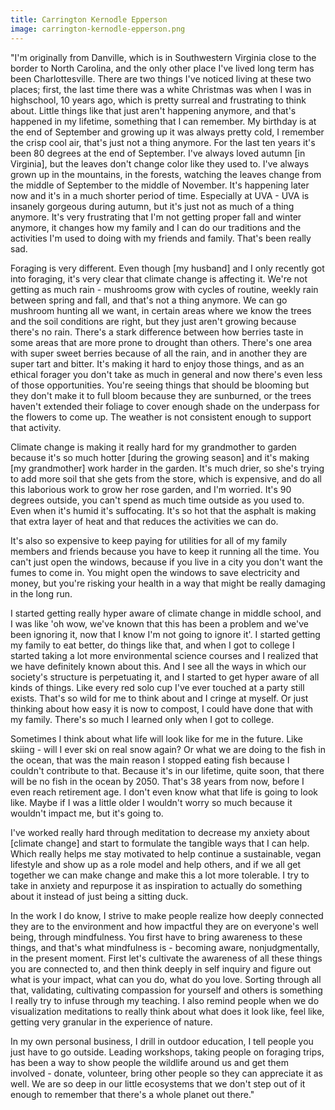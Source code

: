 ```yaml
---
title: Carrington Kernodle Epperson
image: carrington-kernodle-epperson.png
---
```

"I'm originally from Danville, which is in Southwestern Virginia close to the border to North Carolina, and the only other place I've lived long term has been Charlottesville. There are two things I've noticed living at these two places; first, the last time there was a white Christmas was when I was in highschool, 10 years ago, which is pretty surreal and frustrating to think about. Little things like that just aren't happening anymore, and that's happened in my lifetime, something that I can remember. My birthday is at the end of September and growing up it was always pretty cold, I remember the crisp cool air, that's just not a thing anymore. For the last ten years it's been 80 degrees at the end of September. I've always loved autumn [in Virginia], but the leaves don't change color like they used to. I've always grown up in the mountains, in the forests, watching the leaves change from the middle of September to the middle of November. It's happening later now and it's in a much shorter period of time. Especially at UVA - UVA is insanely gorgeous during autumn, but it's just not as much of a thing anymore. It's very frustrating that I'm not getting proper fall and winter anymore, it changes how my family and I can do our traditions and the activities I'm used to doing with my friends and family. That's been really sad.

Foraging is very different. Even though [my husband] and I only recently got into foraging, it's very clear that climate change is affecting it. We're not getting as much rain - mushrooms grow with cycles of routine, weekly rain between spring and fall, and that's not a thing anymore. We can go mushroom hunting all we want, in certain areas where we know the trees and the soil conditions are right, but they just aren't growing because there's no rain. There's a stark difference between how berries taste in some areas that are more prone to drought than others. There's one area with super sweet berries because of all the rain, and in another they are super tart and bitter. It's making it hard to enjoy those things, and as an ethical forager you don't take as much in general and now there's even less of those opportunities. You're seeing things that should be blooming but they don't make it to full bloom because they are sunburned, or the trees haven't extended their foliage to cover enough shade on the underpass for the flowers to come up. The weather is not consistent enough to support that activity.

Climate change is making it really hard for my grandmother to garden because it's so much hotter [during the growing season] and it's making [my grandmother] work harder in the garden. It's much drier, so she's trying to add more soil that she gets from the store, which is expensive, and do all this laborious work to grow her rose garden, and I'm worried. It's 90 degrees outside, you can't spend as much time outside as you used to. Even when it's humid it's suffocating. It's so hot that the asphalt is making that extra layer of heat and that reduces the activities we can do.

It's also so expensive to keep paying for utilities for all of my family members and friends because you have to keep it running all the time. You can't just open the windows, because if you live in a city you don't want the fumes to come in. You might open the windows to save electricity and money, but you're risking your health in a way that might be really damaging in the long run.

I started getting really hyper aware of climate change in middle school, and I was like 'oh wow, we've known that this has been a problem and we've been ignoring it, now that I know I'm not going to ignore it'. I started getting my family to eat better, do things like that, and when I got to college I started taking a lot more environmental science courses and I realized that we have definitely known about this. And I see all the ways in which our society's structure is perpetuating it, and I started to get hyper aware of all kinds of things. Like every red solo cup I've ever touched at a party still exists. That's so wild for me to think about and I cringe at myself. Or just thinking about how easy it is now to compost, I could have done that with my family. There's so much I learned only when I got to college. 

Sometimes I think about what life will look like for me in the future. Like skiing - will I ever ski on real snow again? Or what we are doing to the fish in the ocean, that was the main reason I stopped eating fish because I couldn't contribute to that. Because it's in our lifetime, quite soon, that there will be no fish in the ocean by 2050. That's 38 years from now, before I even reach retirement age. I don't even know what that life is going to look like. Maybe if I was a little older I wouldn't worry so much because it wouldn't impact me, but it's going to.

I've worked really hard through meditation to decrease my anxiety about [climate change] and start to formulate the tangible ways that I can help. Which really helps me stay motivated to help continue a sustainable, vegan lifestyle and show up as a role model and help others, and if we all get together we can make change and make this a lot more tolerable. I try to take in anxiety and repurpose it as inspiration to actually do something about it instead of just being a sitting duck.

In the work I do know, I strive to make people realize how deeply connected they are to the environment and how impactful they are on everyone's well being, through mindfulness. You first have to bring awareness to these things, and that's what mindfulness is - becoming aware, nonjudgmentally, in the present moment. First let's cultivate the awareness of all these things you are connected to, and then think deeply in self inquiry and figure out what is your impact, what can you do, what do you love. Sorting through all that, validating, cultivating compassion for yourself and others is something I really try to infuse through my teaching. I also remind people when we do visualization meditations to really think about what does it look like, feel like, getting very granular in the experience of nature.

In my own personal business, I drill in outdoor education, I tell people you just have to go outside. Leading workshops, taking people on foraging trips, has been a way to show people the wildlife around us and get them involved - donate, volunteer, bring other people so they can appreciate it as well. We are so deep in our little ecosystems that we don't step out of it enough to remember that there's a whole planet out there."
